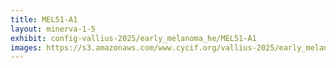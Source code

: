 ```yaml
---
title: MEL51-A1
layout: minerva-1-5
exhibit: config-vallius-2025/early_melanoma_he/MEL51-A1
images: https://s3.amazonaws.com/www.cycif.org/vallius-2025/early_melanoma_he/MEL51-A1
---
```

